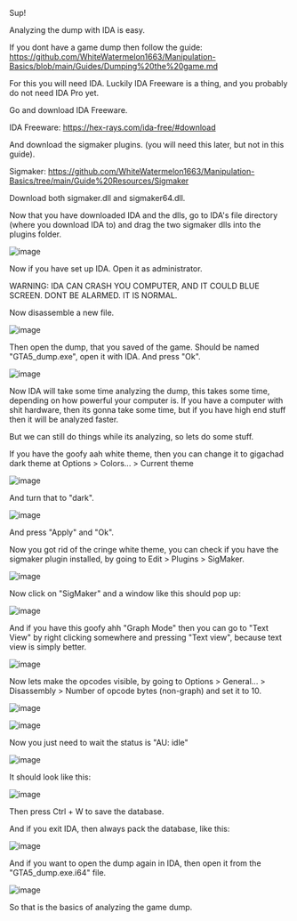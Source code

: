 Sup!

Analyzing the dump with IDA is easy.

If you dont have a game dump then follow the guide:
https://github.com/WhiteWatermelon1663/Manipulation-Basics/blob/main/Guides/Dumping%20the%20game.md

For this you will need IDA. Luckily IDA Freeware is a thing, and you probably do not need IDA Pro yet.

Go and download IDA Freeware.

IDA Freeware: https://hex-rays.com/ida-free/#download

And download the sigmaker plugins. (you will need this later, but not in this guide).

Sigmaker: https://github.com/WhiteWatermelon1663/Manipulation-Basics/tree/main/Guide%20Resources/Sigmaker

Download both sigmaker.dll and sigmaker64.dll.

Now that you have downloaded IDA and the dlls, go to IDA's file directory (where you download IDA to)
and drag the two sigmaker dlls into the plugins folder.

![image](https://user-images.githubusercontent.com/132128937/235344268-66c12fbb-ae50-4371-8308-ebbec44e07a5.png)

Now if you have set up IDA. Open it as administrator.

WARNING: IDA CAN CRASH YOU COMPUTER, AND IT COULD BLUE SCREEN. DONT BE ALARMED. IT IS NORMAL.

Now disassemble a new file.

![image](https://user-images.githubusercontent.com/132128937/235343527-899867dc-37c0-4027-9bbf-e90923ada74f.png)

Then open the dump, that you saved of the game. Should be named "GTA5_dump.exe", open it with IDA. And press "Ok".

![image](https://user-images.githubusercontent.com/132128937/235343951-707223d2-19ab-4ec2-97ad-c2657369330e.png)

Now IDA will take some time analyzing the dump, this takes some time, depending on how powerful your computer is.
If you have a computer with shit hardware, then its gonna take some time, but if you have high end stuff then it will be analyzed faster.

But we can still do things while its analyzing, so lets do some stuff.

If you have the goofy aah white theme, then you can change it to gigachad dark theme at Options > Colors... > Current theme

![image](https://user-images.githubusercontent.com/132128937/235344144-bc9ae2cf-33e2-47ae-b6f3-f6ef877a1716.png)

And turn that to "dark".

![image](https://user-images.githubusercontent.com/132128937/235344171-a2c8a05c-e983-4483-991f-ef9b8f65471d.png)

And press "Apply" and "Ok".

Now you got rid of the cringe white theme, you can check if you have the sigmaker plugin installed, 
by going to Edit > Plugins > SigMaker.

![image](https://user-images.githubusercontent.com/132128937/235344494-e914dc40-48fd-4a75-90ff-eb52f188d004.png)

Now click on "SigMaker" and a window like this should pop up:

![image](https://user-images.githubusercontent.com/132128937/235344532-dc7726b0-ca5b-44d0-a763-d2f6b7b55bdf.png)

And if you have this goofy ahh "Graph Mode" then you can go to "Text View" by right clicking somewhere and pressing "Text view",
because text view is simply better.

![image](https://user-images.githubusercontent.com/132128937/235345045-35b25f19-f0ac-4100-9848-0f6461b48d28.png)

Now lets make the opcodes visible, by going to Options > General... > Disassembly > Number of opcode bytes (non-graph) and set it to 10.

![image](https://user-images.githubusercontent.com/132128937/235348915-88bbbe84-cadc-4d9e-941a-fe4dbf061a04.png)

![image](https://user-images.githubusercontent.com/132128937/235348979-b8f4e23e-83f3-4c00-9054-251d2f015119.png)

Now you just need to wait the status is "AU: idle"

![image](https://user-images.githubusercontent.com/132128937/235344733-4499c26d-3ffc-424e-9d70-3b22e31c33b1.png)

It should look like this:

![image](https://user-images.githubusercontent.com/132128937/235348657-4579888f-9d53-4d36-b4a3-94246019d1c1.png)

Then press Ctrl + W to save the database.

And if you exit IDA, then always pack the database, like this:

![image](https://user-images.githubusercontent.com/132128937/235348698-c9ceeb7e-e292-4474-b539-46251a30e47c.png)

And if you want to open the dump again in IDA, then open it from the "GTA5_dump.exe.i64" file.

![image](https://user-images.githubusercontent.com/132128937/235348794-7346ed03-4132-4648-8b66-cfea0ac586fa.png)

So that is the basics of analyzing the game dump.
